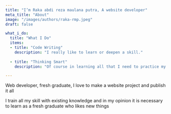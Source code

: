 ```yaml
---
title: "I’m Raka abdi reza maulana putra, A website developer"
meta_title: "About"
image: "/images/authors/raka-rmp.jpeg"
draft: false

what_i_do:
  title: "What I Do"
  items:
  - title: "Code Writing"
    description: "I really like to learn or deepen a skill."
  
  - title: "Thinking Smart"
    description: "Of course in learning all that I need to practice my knowledge by thinking smarter and more open."

---
```


Web developer, fresh graduate, I love to make a website project and publish it all

I train all my skill with existing knowledge and in my opinion it is necessary to learn as a fresh graduate who likes new things
